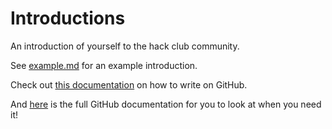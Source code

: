 # Introductions
An introduction of yourself to the hack club community.

See [example.md](https://github.com/FLHS-Hacks/introductions/blob/main/example.md) for an example introduction.

Check out [this documentation](https://docs.github.com/en/github/writing-on-github) on how to write on GitHub.

And [here](https://docs.github.com/en) is the full GitHub documentation for you to look at when you need it!
